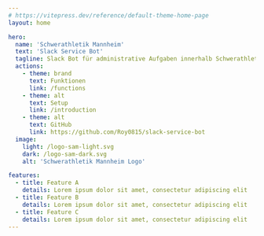 ```yaml
---
# https://vitepress.dev/reference/default-theme-home-page
layout: home

hero:
  name: 'Schwerathletik Mannheim'
  text: 'Slack Service Bot'
  tagline: Slack Bot für administrative Aufgaben innerhalb Schwerathletik Mannheim 2018 e.V.
  actions:
    - theme: brand
      text: Funktionen
      link: /functions
    - theme: alt
      text: Setup
      link: /introduction
    - theme: alt
      text: GitHub
      link: https://github.com/Roy0815/slack-service-bot
  image:
    light: /logo-sam-light.svg
    dark: /logo-sam-dark.svg
    alt: 'Schwerathletik Mannheim Logo'

features:
  - title: Feature A
    details: Lorem ipsum dolor sit amet, consectetur adipiscing elit
  - title: Feature B
    details: Lorem ipsum dolor sit amet, consectetur adipiscing elit
  - title: Feature C
    details: Lorem ipsum dolor sit amet, consectetur adipiscing elit
---
```

